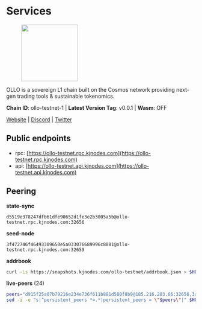 # Services

<figure><img src="https://raw.githubusercontent.com/kj89/testnet_manuals/main/pingpub/logos/ollo.png" width="150" alt=""><figcaption></figcaption></figure>

OLLO is a sovereign L1 chain built on the Cosmos network providing  next-gen trading tools & sustainable tokenomics.

**Chain ID**: ollo-testnet-1 | **Latest Version Tag**: v0.0.1 | **Wasm**: OFF

[Website](https://www.ollostation.zone) | [Discord](https://discord.com/invite/GxBqZ9mSSm) | [Twitter](https://twitter.com/OLLOStation)


## Public endpoints

* rpc: [https://ollo-testnet.rpc.kjnodes.com](https://ollo-testnet.rpc.kjnodes.com)
* api: [https://ollo-testnet.api.kjnodes.com](https://ollo-testnet.api.kjnodes.com)

## Peering

**state-sync**

```text
d5519e378247dfb61dfe90652d1fe3e2b3005a5b@ollo-testnet.rpc.kjnodes.com:32656
```

**seed-node**

```text
3f472746f46493309650e5a033076689996c8881@ollo-testnet.rpc.kjnodes.com:32659
```

**addrbook**
```bash
curl -Ls https://snapshots.kjnodes.com/ollo-testnet/addrbook.json > $HOME/.ollo/config/addrbook.json
```

**live-peers** (24)
```bash
peers="d915f25a07b79216e234e736f611b881d580f8b9@185.216.203.66:32656,3a178bcde0c4ebdcb933127e8440e49aafce894a@167.172.54.119:32656,4b73754c2c10d523ffd43ca95d9cb6e0ad8204a4@5.189.148.147:26656,a553ae4af55d127300dd707a46e715b47a82610a@65.21.131.215:26626,95ca646da3736cef5d6c6704f736bc49ff87ef6c@109.123.249.213:26656,ef8863e006ba8eaea3aa8b780b01b82b401d7bd9@84.46.252.45:56656,d5519e378247dfb61dfe90652d1fe3e2b3005a5b@65.109.68.190:32656,7dc63d58dccf6777206d5cdbc1ec1b9ba5221bd5@65.108.97.58:15656,c83d2b5015c446e08f80c9d3662f4098077d635b@85.190.254.14:32656,2a8f0fada8b8b71b8154cf30ce44aebea1b5fe3d@146.59.116.136:26656,5c2a752c9b1952dbed075c56c600c3a79b58c395@195.3.220.135:27006,da8d3ca8e1c147f0037b1c43ad3de7174f5ec1b7@209.145.59.224:26656,dba5e8b41c4e369418f83a449966e4eb7ca05cd4@65.109.23.114:18156,90ba3ab29147af2bc66a823d087ca49068d7974c@54.149.123.52:26656,43da48176665407ebbe40f809a0ec2c84ab0579e@65.109.24.121:26656,15bcdea616c717eb4356e125d4f631aaa596dfd5@65.108.77.106:26929,67d27bdbc3c444c557d555164518d8f551a922c5@136.243.103.32:46656,536c816c0d32ceb601fcf047284f65dc68c0513a@65.21.134.202:26626,517786f9e5e9caf196fed64c2130528e0ef59643@65.109.70.23:18156,1d576b61c0c56a9b6ef6dabf336fd3cf04c017b1@95.217.223.85:15656,8c4a28db4a9f4a37725d504d6f87fb5e1aee0266@49.12.216.13:46656,5c3866af45b659bb2585f9209f95ed362079aa3b@38.242.149.134:26656,42beefd08b5f8580177d1506220db3a548090262@65.108.195.29:26116,287523060f2046e921dd329bd97110967798edca@194.247.12.102:26656"
sed -i -e "s|^persistent_peers *=.*|persistent_peers = \"$peers\"|" $HOME/.ollo/config/config.toml
```
